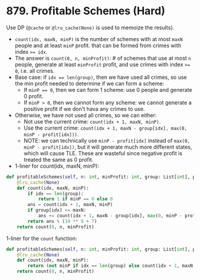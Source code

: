 # 879. Profitable Schemes (Hard)

Use DP (`@cache` or `@lru_cache(None)` is used to memoize the results).
-   `count(idx, maxN, minP)` is the number of schemes with at most `maxN` people and at least `minP` profit.
    that can be formed from crimes with index `>= idx`.
-   The answer is `count(0, n, minProfit)`: # of schemes that use at most `n` people, generate at least `minProfit` profit, and use crimes with index `>= 0`, i.e. all crimes.
-   Base case: if `idx == len(group)`, then we have used all crimes, so use the min profit needed to determine if we can form a scheme:
    +   If `minP == 0`, then we can form 1 scheme: use 0 people and generate 0 profit.
    +   If `minP > 0`, then we cannot form any scheme: we cannot generate a positive profit if we don't hava any crimes to use.
-   Otherwise, we have not used all crimes, so we can either:
    +   Not use the current crime: `count(idx + 1, maxN, minP)`.
    +   Use the current crime: `count(idx + 1, maxN - group[idx], max(0, minP - profit[idx]))`.
    +   NOTE: we can technically use `minP - profit[idx]` instead of `max(0, minP - profit[idx])`, but it will generate much more different states, which will cause TLE. These are wasteful since negative profit is treated the same as 0 profit.
-   1-liner for count(idx, maxN, minP):
    

```python
def profitableSchemes(self, n: int, minProfit: int, group: List[int], profit: List[int]) -> int:    
    @lru_cache(None)
    def count(idx, maxN, minP):
        if idx == len(group):
            return 1 if minP == 0 else 0
        ans = count(idx + 1, maxN, minP)
        if group[idx] <= maxN:
            ans += count(idx + 1, maxN - group[idx], max(0, minP - profit[idx]))
        return ans % (10 ** 9 + 7)
    return count(0, n, minProfit)
```

1-liner for the `count` function:

```python
def profitableSchemes(self, n: int, minProfit: int, group: List[int], profit: List[int]) -> int:    
    @lru_cache(None)
    def count(idx, maxN, minP):
        return (not minP if idx == len(group) else count(idx + 1, maxN, minP) + (count(idx + 1, maxN - group[idx], max(0, minP - profit[idx])) if group[idx] <= maxN else 0)) % (10 ** 9 + 7)
    return count(0, n, minProfit)
```

